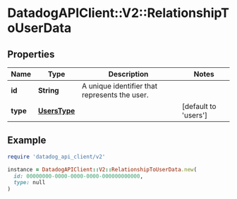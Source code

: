 # DatadogAPIClient::V2::RelationshipToUserData

## Properties

| Name | Type | Description | Notes |
| ---- | ---- | ----------- | ----- |
| **id** | **String** | A unique identifier that represents the user. |  |
| **type** | [**UsersType**](UsersType.md) |  | [default to &#39;users&#39;] |

## Example

```ruby
require 'datadog_api_client/v2'

instance = DatadogAPIClient::V2::RelationshipToUserData.new(
  id: 00000000-0000-0000-0000-000000000000,
  type: null
)
```

